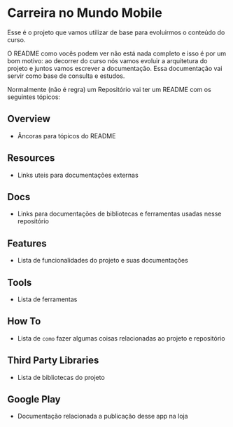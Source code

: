 # Carreira no Mundo Mobile

Esse é o projeto que vamos utilizar de base para evoluirmos o conteúdo do curso.

O README como vocês podem ver não está nada completo e isso é por um bom motivo: ao decorrer do curso nós vamos evoluir a arquitetura do projeto e juntos vamos escrever a documentação. Essa documentação vai servir como base de consulta e estudos.

Normalmente (não é regra) um Repositório vai ter um README com os seguintes tópicos:

## Overview
- Âncoras para tópicos do README

## Resources
- Links uteis para documentações externas

## Docs
- Links para documentações de bibliotecas e ferramentas usadas nesse repositório 

## Features
- Lista de funcionalidades do projeto e suas documentações

## Tools
- Lista de ferramentas

## How To
- Lista de `como` fazer algumas coisas relacionadas ao projeto e repositório

## Third Party Libraries
- Lista de bibliotecas do projeto

## Google Play
- Documentação relacionada a publicação desse app na loja
